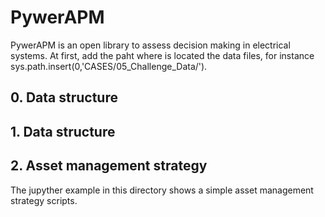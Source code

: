 # PywerAPM
PywerAPM is an open library to assess decision making in electrical systems. At first, add the paht where is located the data files, for instance
sys.path.insert(0,'CASES/05_Challenge_Data/').



## 0. Data structure

## 1. Data structure

## 2. Asset management strategy

The jupyther example in this directory shows a simple asset management strategy scripts.


